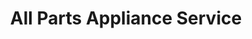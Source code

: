 ---
title: "All Parts Appliance Service"
url: /orange/all-parts-appliance-service/
shop: appliance
---